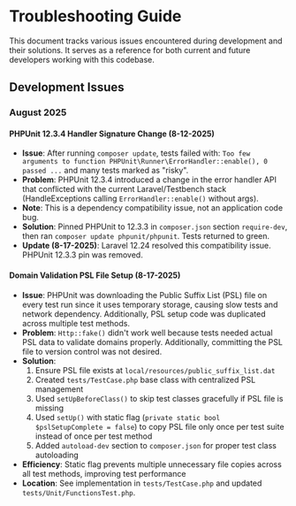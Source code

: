 # Troubleshooting Guide

This document tracks various issues encountered during development and their solutions. It serves as a reference for both current and future developers working with this codebase.

## Development Issues

### August 2025

#### PHPUnit 12.3.4 Handler Signature Change (8-12-2025)
- **Issue**: After running `composer update`, tests failed with: `Too few arguments to function PHPUnit\Runner\ErrorHandler::enable(), 0 passed ...` and many tests marked as "risky".
- **Problem**: PHPUnit 12.3.4 introduced a change in the error handler API that conflicted with the current Laravel/Testbench stack (HandleExceptions calling `ErrorHandler::enable()` without args).
- **Note**: This is a dependency compatibility issue, not an application code bug.
- **Solution**: Pinned PHPUnit to 12.3.3 in `composer.json` section `require-dev`, then ran `composer update phpunit/phpunit`. Tests returned to green.
- **Update (8-17-2025)**: Laravel 12.24 resolved this compatibility issue. PHPUnit 12.3.3 pin was removed.

#### Domain Validation PSL File Setup (8-17-2025)
- **Issue**: PHPUnit was downloading the Public Suffix List (PSL) file on every test run since it uses temporary storage, causing slow tests and network dependency. Additionally, PSL setup code was duplicated across multiple test methods.
- **Problem**: `Http::fake()` didn't work well because tests needed actual PSL data to validate domains properly. Additionally, committing the PSL file to version control was not desired.
- **Solution**:
  1. Ensure PSL file exists at `local/resources/public_suffix_list.dat`
  2. Created `tests/TestCase.php` base class with centralized PSL management
  3. Used `setUpBeforeClass()` to skip test classes gracefully if PSL file is missing
  4. Used `setUp()` with static flag (`private static bool $pslSetupComplete = false`) to copy PSL file only once per test suite instead of once per test method
  5. Added `autoload-dev` section to `composer.json` for proper test class autoloading
- **Efficiency**: Static flag prevents multiple unnecessary file copies across all test methods, improving test performance
- **Location**: See implementation in `tests/TestCase.php` and updated `tests/Unit/FunctionsTest.php`.